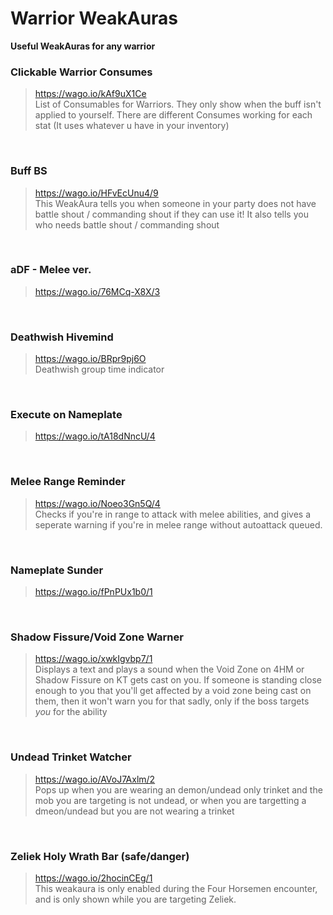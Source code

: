 # Warrior WeakAuras 
**Useful WeakAuras for any warrior**
<br>

### Clickable Warrior Consumes
> https://wago.io/kAf9uX1Ce
<br> List of Consumables for Warriors. They only show when the buff isn't applied to yourself. There are different Consumes working for each stat (It uses whatever u have in your inventory)
<br>

### Buff BS
> https://wago.io/HFvEcUnu4/9
<br>This WeakAura tells you when someone in your party does not have battle shout / commanding shout if they can use it! It also tells you who needs battle shout / commanding shout
<br>

### aDF - Melee ver.
> https://wago.io/76MCq-X8X/3
<br>

### Deathwish Hivemind
> https://wago.io/BRpr9pj6O
<br>Deathwish group time indicator
<br>

### Execute on Nameplate
> https://wago.io/tA18dNncU/4
<br>

### Melee Range Reminder
> https://wago.io/Noeo3Gn5Q/4
<br> Checks if you're in range to attack with melee abilities, and gives a seperate warning if you're in melee range without autoattack queued.
<br>

### Nameplate Sunder
> https://wago.io/fPnPUx1b0/1
<br>

### Shadow Fissure/Void Zone Warner
> https://wago.io/xwkIgvbp7/1
<br> Displays a text and plays a sound when the Void Zone on 4HM or Shadow Fissure on KT gets cast on you. If someone is standing close enough to you that you'll get affected by a void zone being cast on them, then it won't warn you for that sadly, only if the boss targets *you* for the ability
<br>

### Undead Trinket Watcher
> https://wago.io/AVoJ7Axlm/2
<br> Pops up when you are wearing an demon/undead only trinket and the mob you are targeting is not undead, or when you are targetting a dmeon/undead but you are not wearing a trinket
<br>

### Zeliek Holy Wrath Bar (safe/danger)
> https://wago.io/2hocinCEg/1
<br> This weakaura is only enabled during the Four Horsemen encounter, and is only shown while you are targeting Zeliek.
